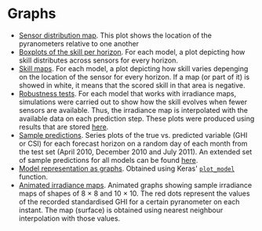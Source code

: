 # Graphs

- [Sensor distribution map](https://github.com/iipr/solar-irradiance/blob/master/graphs/sensor_distribution.png).
  This plot shows the location of the pyranometers relative to one another
- [Boxplots of the skill per horizon](https://github.com/iipr/solar-irradiance/blob/master/graphs/skill-boxplot/).
  For each model, a plot depicting how skill distributes across sensors for every horizon.
- [Skill maps](https://github.com/iipr/solar-irradiance/blob/master/graphs/skill-map/).
  For each model, a plot depicting how skill varies depenging on the location of the sensor for every horizon.
  If a map (or part of it) is showed in white, it means that the scored skill in that area is negative.
- [Robustness tests](https://github.com/iipr/solar-irradiance/blob/master/graphs/robustness-test/).
  For each model that works with irradiance maps, simulations were carried out to show how the skill evolves when fewer
  sensors are available. Thus, the irradiance map is interpolated with the available data on each prediction step.
  These plots were produced using results that are stored [here](https://github.com/iipr/solar-irradiance/blob/master/tables/robustness-test/).
- [Sample predictions](https://github.com/iipr/solar-irradiance/blob/master/graphs/prediction-sample/).
  Series plots of the true vs. predicted variable (GHI or CSI) for each forecast horizon on a random day
  of each month from the test set (April 2010, December 2010 and July 2011).
  An extended set of sample predictions for all models can be found [here](https://delicias.dia.fi.upm.es/nextcloud/index.php/s/Sb7GLEyQiKFELs2).
- [Model representation as graphs](https://github.com/iipr/solar-irradiance/blob/master/graphs/model-graph/).
  Obtained using Keras' [`plot_model`](https://keras.io/visualization/) function.
- [Animated irradiance maps](https://github.com/iipr/solar-irradiance/blob/master/graphs/irradiance-map/).
  Animated graphs showing sample irradiance maps of shapes of 8 × 8 and 10 × 10.
  The red dots represent the values of the recorded standardised GHI for a certain pyranometer on each instant.
  The map (surface) is obtained using nearest neighbour interpolation with those values.


